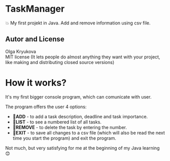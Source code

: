 # TaskManager
:boom: My first projekt in Java. Add and remove information using csv file.
## Autor and License
Olga Kryukova   
MIT license (It lets people do almost anything they want with your project, like making and distributing closed source versions)

# How it works?
It's my first bigger console program, which can comunicate with user.

The program offers the user 4 options:

* :star2:**ADD** - to add a task description, deadline and task importance. 
* :star2:**LIST** - to see a numbered list of all tasks. 
* :star2:**REMOVE** - to delete the task by entering the number. 
* :star2:**EXIT** - to save all changes to a csv file (which will also be read the next time you start the program) and exit the program. 

Not much, but very satisfying for me at the beginning of my Java learning :blush:
